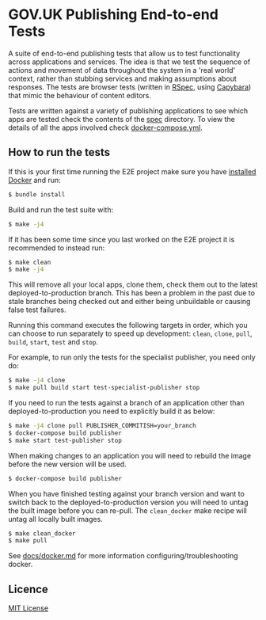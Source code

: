 # GOV.UK Publishing End-to-end Tests

A suite of end-to-end publishing tests that allow us to test functionality
across applications and services. The idea is that we test the sequence of
actions and movement of data throughout the system in a 'real world' context,
rather than stubbing services and making assumptions about responses. The tests
are browser tests (written in [RSpec](http://rspec.info/), using
[Capybara](https://github.com/teamcapybara/capybara)) that mimic the behaviour
of content editors.

Tests are written against a variety of publishing applications to see which
apps are tested check the contents of the [spec](./spec) directory. To view
the details of all the apps involved check
[docker-compose.yml](./docker-compose.yml).

## How to run the tests

If this is your first time running the E2E project make sure you have [installed Docker][install-docker] and run:

```bash
$ bundle install
```

Build and run the test suite with:

```bash
$ make -j4
```

If it has been some time since you last worked on the E2E project it is recommended
to instead run:

```bash
$ make clean
$ make -j4
```

This will remove all your local apps, clone them, check them out to the latest
deployed-to-production branch. This has been a problem in the past due to stale
branches being checked out and either being unbuildable or causing false test
failures.

Running this command executes the following targets in order, which you can
choose to run separately to speed up development: `clean`, `clone`, `pull`, `build`,
`start`, `test` and `stop`.

For example, to run only the tests for the specialist publisher, you need only
do:

```bash
$ make -j4 clone
$ make pull build start test-specialist-publisher stop
```

If you need to run the tests against a branch of an application other than
deployed-to-production you need to explicitly build it as below:

```bash
$ make -j4 clone pull PUBLISHER_COMMITISH=your_branch
$ docker-compose build publisher
$ make start test-publisher stop
```

When making changes to an application you will need to rebuild the image before
the new version will be used.

```bash
$ docker-compose build publisher
```

When you have finished testing against your branch version and want to switch back
to the deployed-to-production version you will need to untag the built image before
you can re-pull.  The `clean_docker` make recipe will untag all locally built images.

```bash
$ make clean_docker
$ make pull
```

See [docs/docker.md](docs/docker.md) for more information
configuring/troubleshooting docker.

## Licence

[MIT License](LICENSE)

[install-docker]: https://www.docker.com/community-edition
